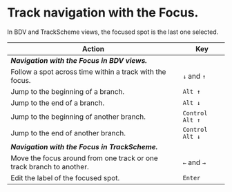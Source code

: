 # Track navigation with the Focus.

In BDV and TrackScheme views, the focused spot is the last one selected.

| **Action**                 | **Key**         |
|----------------------------|-----------------|
| **_Navigation with the Focus in BDV views._** |                 |
| Follow a spot across time within a track with the focus.     | `↓` and `↑`     |
| Jump to the beginning of a branch.| `Alt ↑`         |
| Jump to the end of a branch.      | `Alt ↓`         |
| Jump to the beginning of another branch.  | `Control Alt ↑` |
| Jump to the end of another branch.        | `Control Alt ↓` |
| **_Navigation with the Focus in TrackScheme._** |                 |
| Move the focus around from one track or one track branch to another. | `←` and `→`     |
| Edit the label of the focused spot.       | `Enter`         |